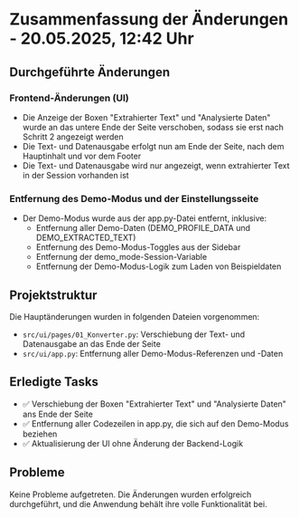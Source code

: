 # Zusammenfassung der Änderungen - 20.05.2025, 12:42 Uhr

## Durchgeführte Änderungen

### Frontend-Änderungen (UI)
- Die Anzeige der Boxen "Extrahierter Text" und "Analysierte Daten" wurde an das untere Ende der Seite verschoben, sodass sie erst nach Schritt 2 angezeigt werden
- Die Text- und Datenausgabe erfolgt nun am Ende der Seite, nach dem Hauptinhalt und vor dem Footer
- Die Text- und Datenausgabe wird nur angezeigt, wenn extrahierter Text in der Session vorhanden ist

### Entfernung des Demo-Modus und der Einstellungsseite
- Der Demo-Modus wurde aus der app.py-Datei entfernt, inklusive:
  - Entfernung aller Demo-Daten (DEMO_PROFILE_DATA und DEMO_EXTRACTED_TEXT)
  - Entfernung des Demo-Modus-Toggles aus der Sidebar
  - Entfernung der demo_mode-Session-Variable
  - Entfernung der Demo-Modus-Logik zum Laden von Beispieldaten

## Projektstruktur
Die Hauptänderungen wurden in folgenden Dateien vorgenommen:
- `src/ui/pages/01_Konverter.py`: Verschiebung der Text- und Datenausgabe an das Ende der Seite
- `src/ui/app.py`: Entfernung aller Demo-Modus-Referenzen und -Daten

## Erledigte Tasks
- ✅ Verschiebung der Boxen "Extrahierter Text" und "Analysierte Daten" ans Ende der Seite
- ✅ Entfernung aller Codezeilen in app.py, die sich auf den Demo-Modus beziehen
- ✅ Aktualisierung der UI ohne Änderung der Backend-Logik

## Probleme
Keine Probleme aufgetreten. Die Änderungen wurden erfolgreich durchgeführt, und die Anwendung behält ihre volle Funktionalität bei. 